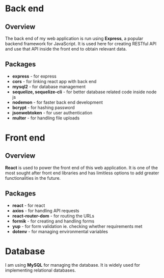# Back end
## Overview
The back end of my web application is run using **Express**, a popular backend framework for JavaScript. It is used here for creating RESTful API and use that API inside the front end to obtain relevant data.

## Packages
- **express** - for express
- **cors** - for linking react app with back end
- **mysql2** - for database management
- **sequelize, sequelize-cli** - for better database related code inside node js
- **nodemon** - for faster back end development
- **bcrypt** - for hashing password
- **jsonwebtoken** - for user authentication
- **multer** - for handling file uploads

# Front end
## Overview
**React** is used to power the front end of this web application. It is one of the most sought after front end libraries and has limitless options to add greater functionalities in the future.

## Packages
- **react** - for react
- **axios** - for handling API requests
- **react-router-dom** - for routing the URLs
- **formik** - for creating and handling forms
- **yup** - for form validation ie. checking whether requirements met
- **dotenv** - for managing environmental variables

# Database
I am using **MySQL** for managing the database. It is widely used for implementing relational databases.